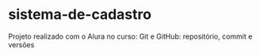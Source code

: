 # sistema-de-cadastro
Projeto realizado com o Alura no curso: Git e GitHub: repositório, commit e versões
